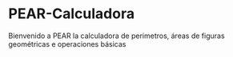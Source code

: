 # PEAR-Calculadora
Bienvenido a PEAR la calculadora de perimetros, áreas de figuras geométricas e operaciones básicas
